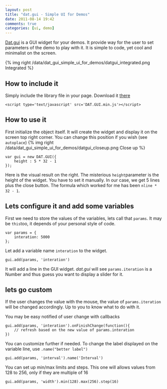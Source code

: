 ```yaml
---
layout: post
title: "dat.gui - Simple UI for Demos"
date: 2011-08-14 19:42
comments: true
categories: [ui, demo]
---
```


[Dat.gui](http://code.google.com/p/dat-gui/)
is a GUI widget for your demos. It provide way for the user to set parameters of the
demo to play with it. It is simple to code, yet cool and minimalist on the screen.

{% img right /data/dat_gui_simple_ui_for_demos/datgui_integrated.png Integrated %}

## How to include it

Simply include the library file in your page. Download it [there](http://code.google.com/p/dat-gui)

    <script type='text/javascript' src='DAT.GUI.min.js'></script>

## How to use it

First initialize the object itself. It will create the widget and display it on the
screen top right corner. You can change this position if you wish (see ```autoplace```)
{% img right /data/dat_gui_simple_ui_for_demos/datgui_closeup.png Close up %}

    var gui = new DAT.GUI({
        height : 5 * 32 - 1
    });

Here is the visual result on the right.
The misterious ```height```parameter is the height of the widget. You have to set it manually.
In our case, we get 5 lines plus the close button.
The formula which worked for me has been ```nline * 32 - 1```.

## Lets configure it and add some variables

First we need to store the values of the variables, lets call that ```params```. It may be ```this```too, it depends
of your personal style of code.

    var params = {
        interation: 5000
    };

Let add a variable name ```interation``` to the widget.

    gui.add(params, 'interation')

It will add a line in the GUI widget.
*dat.gui* will see ```params.iteration``` is a Number and thus guess you want to display a slider for it.

## lets go custom

If the user changes the value with the mouse, the value of ```params.iteration```
will be changed accordingly. Up to you to know what to do with it.

You may be easy notified of user change with callbacks

    gui.add(params, 'interation').onFinishChange(function(){
        // refresh based on the new value of params.interation
    })


You can customize further if needed. To change the label displayed on the variable line, use ```.name("better label")```

    gui.add(params, 'interval').name('Interval')

You can set up min/max limits and steps. This one will allows values from
128 to 256, only if they are multiple of 16

    gui.add(params, 'width').min(128).max(256).step(16)

